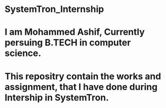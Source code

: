 # SystemTron_Internship
# I am Mohammed Ashif, Currently persuing B.TECH in computer science.
# This repositry contain the works and assignment, that I have done during Intership in SystemTron.
